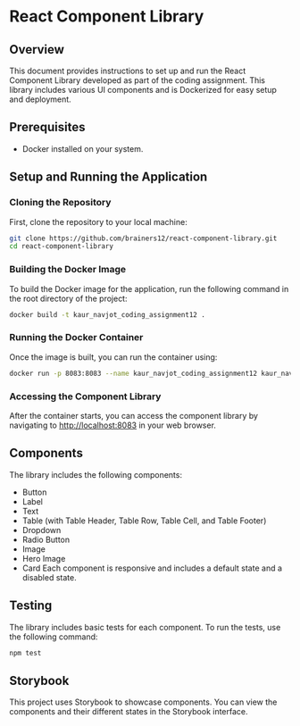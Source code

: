 # React Component Library

## Overview
This document provides instructions to set up and run the React Component Library developed as part of the coding assignment. This library includes various UI components and is Dockerized for easy setup and deployment.

## Prerequisites
- Docker installed on your system.

## Setup and Running the Application

### Cloning the Repository
First, clone the repository to your local machine:
```bash
git clone https://github.com/brainers12/react-component-library.git
cd react-component-library
```

### Building the Docker Image
To build the Docker image for the application, run the following command in the root directory of the project:
```bash
docker build -t kaur_navjot_coding_assignment12 .
```

### Running the Docker Container
Once the image is built, you can run the container using:
```bash
docker run -p 8083:8083 --name kaur_navjot_coding_assignment12 kaur_navjot_coding_assignment12
```

### Accessing the Component Library
After the container starts, you can access the component library by navigating to [http://localhost:8083](http://localhost:8083)
 in your web browser.

## Components
The library includes the following components:

*   Button
*   Label
*   Text
*   Table (with Table Header, Table Row, Table Cell, and Table Footer)
*   Dropdown
*   Radio Button
*   Image
*   Hero Image
*   Card
Each component is responsive and includes a default state and a disabled state.

## Testing
The library includes basic tests for each component. To run the tests, use the following command:

```bash
npm test
```

## Storybook
This project uses Storybook to showcase components. You can view the components and their different states in the Storybook interface.

